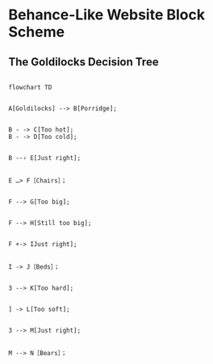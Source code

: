 # Behance-Like Website Block Scheme


## The Goldilocks Decision Tree

```mermaid

flowchart TD


A[Goldilocks] --> B[Porridge];


B - -> C[Too hot];
B - -> D[Too cold];


B --› E[Just right];


E …> F［Chairs］；


F --> G[Too big];


F --> H[Still too big];


F +-> IJust right];


I -> J［Beds］；


3 --> K[Too hard];


] -> L[Too soft];


3 --> M[Just right];


M --> N［Bears］；

```
